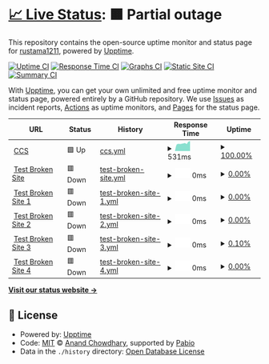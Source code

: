 # [📈 Live Status](https://statuses-ccs.otesuto.com): <!--live status--> **🟧 Partial outage**

This repository contains the open-source uptime monitor and status page for [rustama1211](https://statuses-ccs.otesuto.com), powered by [Upptime](https://github.com/upptime/upptime).

[![Uptime CI](https://github.com/rustama1211/up-ccs/workflows/Uptime%20CI/badge.svg)](https://github.com/rustama1211/up-ccs/actions?query=workflow%3A%22Uptime+CI%22)
[![Response Time CI](https://github.com/rustama1211/up-ccs/workflows/Response%20Time%20CI/badge.svg)](https://github.com/rustama1211/up-ccs/actions?query=workflow%3A%22Response+Time+CI%22)
[![Graphs CI](https://github.com/rustama1211/up-ccs/workflows/Graphs%20CI/badge.svg)](https://github.com/rustama1211/up-ccs/actions?query=workflow%3A%22Graphs+CI%22)
[![Static Site CI](https://github.com/rustama1211/up-ccs/workflows/Static%20Site%20CI/badge.svg)](https://github.com/rustama1211/up-ccs/actions?query=workflow%3A%22Static+Site+CI%22)
[![Summary CI](https://github.com/rustama1211/up-ccs/workflows/Summary%20CI/badge.svg)](https://github.com/rustama1211/up-ccs/actions?query=workflow%3A%22Summary+CI%22)

With [Upptime](https://upptime.js.org), you can get your own unlimited and free uptime monitor and status page, powered entirely by a GitHub repository. We use [Issues](https://github.com/rustama1211/up-ccs/issues) as incident reports, [Actions](https://github.com/rustama1211/up-ccs/actions) as uptime monitors, and [Pages](https://statuses-ccs.otesuto.com) for the status page.

<!--start: status pages-->
<!-- This summary is generated by Upptime (https://github.com/upptime/upptime) -->
<!-- Do not edit this manually, your changes will be overwritten -->
<!-- prettier-ignore -->
| URL | Status | History | Response Time | Uptime |
| --- | ------ | ------- | ------------- | ------ |
| <img alt="" src="https://icons.duckduckgo.com/ip3/ccs.mitsubishimotorsid-mobileapp.com.ico" height="13"> [CCS](https://ccs.mitsubishimotorsid-mobileapp.com/v1/health) | 🟩 Up | [ccs.yml](https://github.com/rustama1211/up-ccs/commits/HEAD/history/ccs.yml) | <details><summary><img alt="Response time graph" src="./graphs/ccs/response-time-week.png" height="20"> 531ms</summary><br><a href="https://statuses-ccs.otesuto.com/history/ccs"><img alt="Response time 531" src="https://img.shields.io/endpoint?url=https%3A%2F%2Fraw.githubusercontent.com%2Frustama1211%2Fup-ccs%2FHEAD%2Fapi%2Fccs%2Fresponse-time.json"></a><br><a href="https://statuses-ccs.otesuto.com/history/ccs"><img alt="24-hour response time 568" src="https://img.shields.io/endpoint?url=https%3A%2F%2Fraw.githubusercontent.com%2Frustama1211%2Fup-ccs%2FHEAD%2Fapi%2Fccs%2Fresponse-time-day.json"></a><br><a href="https://statuses-ccs.otesuto.com/history/ccs"><img alt="7-day response time 531" src="https://img.shields.io/endpoint?url=https%3A%2F%2Fraw.githubusercontent.com%2Frustama1211%2Fup-ccs%2FHEAD%2Fapi%2Fccs%2Fresponse-time-week.json"></a><br><a href="https://statuses-ccs.otesuto.com/history/ccs"><img alt="30-day response time 531" src="https://img.shields.io/endpoint?url=https%3A%2F%2Fraw.githubusercontent.com%2Frustama1211%2Fup-ccs%2FHEAD%2Fapi%2Fccs%2Fresponse-time-month.json"></a><br><a href="https://statuses-ccs.otesuto.com/history/ccs"><img alt="1-year response time 531" src="https://img.shields.io/endpoint?url=https%3A%2F%2Fraw.githubusercontent.com%2Frustama1211%2Fup-ccs%2FHEAD%2Fapi%2Fccs%2Fresponse-time-year.json"></a></details> | <details><summary><a href="https://statuses-ccs.otesuto.com/history/ccs">100.00%</a></summary><a href="https://statuses-ccs.otesuto.com/history/ccs"><img alt="All-time uptime 100.00%" src="https://img.shields.io/endpoint?url=https%3A%2F%2Fraw.githubusercontent.com%2Frustama1211%2Fup-ccs%2FHEAD%2Fapi%2Fccs%2Fuptime.json"></a><br><a href="https://statuses-ccs.otesuto.com/history/ccs"><img alt="24-hour uptime 100.00%" src="https://img.shields.io/endpoint?url=https%3A%2F%2Fraw.githubusercontent.com%2Frustama1211%2Fup-ccs%2FHEAD%2Fapi%2Fccs%2Fuptime-day.json"></a><br><a href="https://statuses-ccs.otesuto.com/history/ccs"><img alt="7-day uptime 100.00%" src="https://img.shields.io/endpoint?url=https%3A%2F%2Fraw.githubusercontent.com%2Frustama1211%2Fup-ccs%2FHEAD%2Fapi%2Fccs%2Fuptime-week.json"></a><br><a href="https://statuses-ccs.otesuto.com/history/ccs"><img alt="30-day uptime 100.00%" src="https://img.shields.io/endpoint?url=https%3A%2F%2Fraw.githubusercontent.com%2Frustama1211%2Fup-ccs%2FHEAD%2Fapi%2Fccs%2Fuptime-month.json"></a><br><a href="https://statuses-ccs.otesuto.com/history/ccs"><img alt="1-year uptime 100.00%" src="https://img.shields.io/endpoint?url=https%3A%2F%2Fraw.githubusercontent.com%2Frustama1211%2Fup-ccs%2FHEAD%2Fapi%2Fccs%2Fuptime-year.json"></a></details>
| <img alt="" src="https://icons.duckduckgo.com/ip3/thissitedoesnotexist.koj.co.ico" height="13"> [Test Broken Site](https://thissitedoesnotexist.koj.co) | 🟥 Down | [test-broken-site.yml](https://github.com/rustama1211/up-ccs/commits/HEAD/history/test-broken-site.yml) | <details><summary><img alt="Response time graph" src="./graphs/test-broken-site/response-time-week.png" height="20"> 0ms</summary><br><a href="https://statuses-ccs.otesuto.com/history/test-broken-site"><img alt="Response time 0" src="https://img.shields.io/endpoint?url=https%3A%2F%2Fraw.githubusercontent.com%2Frustama1211%2Fup-ccs%2FHEAD%2Fapi%2Ftest-broken-site%2Fresponse-time.json"></a><br><a href="https://statuses-ccs.otesuto.com/history/test-broken-site"><img alt="24-hour response time 0" src="https://img.shields.io/endpoint?url=https%3A%2F%2Fraw.githubusercontent.com%2Frustama1211%2Fup-ccs%2FHEAD%2Fapi%2Ftest-broken-site%2Fresponse-time-day.json"></a><br><a href="https://statuses-ccs.otesuto.com/history/test-broken-site"><img alt="7-day response time 0" src="https://img.shields.io/endpoint?url=https%3A%2F%2Fraw.githubusercontent.com%2Frustama1211%2Fup-ccs%2FHEAD%2Fapi%2Ftest-broken-site%2Fresponse-time-week.json"></a><br><a href="https://statuses-ccs.otesuto.com/history/test-broken-site"><img alt="30-day response time 0" src="https://img.shields.io/endpoint?url=https%3A%2F%2Fraw.githubusercontent.com%2Frustama1211%2Fup-ccs%2FHEAD%2Fapi%2Ftest-broken-site%2Fresponse-time-month.json"></a><br><a href="https://statuses-ccs.otesuto.com/history/test-broken-site"><img alt="1-year response time 0" src="https://img.shields.io/endpoint?url=https%3A%2F%2Fraw.githubusercontent.com%2Frustama1211%2Fup-ccs%2FHEAD%2Fapi%2Ftest-broken-site%2Fresponse-time-year.json"></a></details> | <details><summary><a href="https://statuses-ccs.otesuto.com/history/test-broken-site">0.00%</a></summary><a href="https://statuses-ccs.otesuto.com/history/test-broken-site"><img alt="All-time uptime 0.00%" src="https://img.shields.io/endpoint?url=https%3A%2F%2Fraw.githubusercontent.com%2Frustama1211%2Fup-ccs%2FHEAD%2Fapi%2Ftest-broken-site%2Fuptime.json"></a><br><a href="https://statuses-ccs.otesuto.com/history/test-broken-site"><img alt="24-hour uptime 0.00%" src="https://img.shields.io/endpoint?url=https%3A%2F%2Fraw.githubusercontent.com%2Frustama1211%2Fup-ccs%2FHEAD%2Fapi%2Ftest-broken-site%2Fuptime-day.json"></a><br><a href="https://statuses-ccs.otesuto.com/history/test-broken-site"><img alt="7-day uptime 0.00%" src="https://img.shields.io/endpoint?url=https%3A%2F%2Fraw.githubusercontent.com%2Frustama1211%2Fup-ccs%2FHEAD%2Fapi%2Ftest-broken-site%2Fuptime-week.json"></a><br><a href="https://statuses-ccs.otesuto.com/history/test-broken-site"><img alt="30-day uptime 0.00%" src="https://img.shields.io/endpoint?url=https%3A%2F%2Fraw.githubusercontent.com%2Frustama1211%2Fup-ccs%2FHEAD%2Fapi%2Ftest-broken-site%2Fuptime-month.json"></a><br><a href="https://statuses-ccs.otesuto.com/history/test-broken-site"><img alt="1-year uptime 0.00%" src="https://img.shields.io/endpoint?url=https%3A%2F%2Fraw.githubusercontent.com%2Frustama1211%2Fup-ccs%2FHEAD%2Fapi%2Ftest-broken-site%2Fuptime-year.json"></a></details>
| <img alt="" src="https://icons.duckduckgo.com/ip3/thissitedoesnotexistnotonlyoness.koj.co.ico" height="13"> [Test Broken Site 1](https://thissitedoesnotexistnotonlyoness.koj.co) | 🟥 Down | [test-broken-site-1.yml](https://github.com/rustama1211/up-ccs/commits/HEAD/history/test-broken-site-1.yml) | <details><summary><img alt="Response time graph" src="./graphs/test-broken-site-1/response-time-week.png" height="20"> 0ms</summary><br><a href="https://statuses-ccs.otesuto.com/history/test-broken-site-1"><img alt="Response time 0" src="https://img.shields.io/endpoint?url=https%3A%2F%2Fraw.githubusercontent.com%2Frustama1211%2Fup-ccs%2FHEAD%2Fapi%2Ftest-broken-site-1%2Fresponse-time.json"></a><br><a href="https://statuses-ccs.otesuto.com/history/test-broken-site-1"><img alt="24-hour response time 0" src="https://img.shields.io/endpoint?url=https%3A%2F%2Fraw.githubusercontent.com%2Frustama1211%2Fup-ccs%2FHEAD%2Fapi%2Ftest-broken-site-1%2Fresponse-time-day.json"></a><br><a href="https://statuses-ccs.otesuto.com/history/test-broken-site-1"><img alt="7-day response time 0" src="https://img.shields.io/endpoint?url=https%3A%2F%2Fraw.githubusercontent.com%2Frustama1211%2Fup-ccs%2FHEAD%2Fapi%2Ftest-broken-site-1%2Fresponse-time-week.json"></a><br><a href="https://statuses-ccs.otesuto.com/history/test-broken-site-1"><img alt="30-day response time 0" src="https://img.shields.io/endpoint?url=https%3A%2F%2Fraw.githubusercontent.com%2Frustama1211%2Fup-ccs%2FHEAD%2Fapi%2Ftest-broken-site-1%2Fresponse-time-month.json"></a><br><a href="https://statuses-ccs.otesuto.com/history/test-broken-site-1"><img alt="1-year response time 0" src="https://img.shields.io/endpoint?url=https%3A%2F%2Fraw.githubusercontent.com%2Frustama1211%2Fup-ccs%2FHEAD%2Fapi%2Ftest-broken-site-1%2Fresponse-time-year.json"></a></details> | <details><summary><a href="https://statuses-ccs.otesuto.com/history/test-broken-site-1">0.00%</a></summary><a href="https://statuses-ccs.otesuto.com/history/test-broken-site-1"><img alt="All-time uptime 0.00%" src="https://img.shields.io/endpoint?url=https%3A%2F%2Fraw.githubusercontent.com%2Frustama1211%2Fup-ccs%2FHEAD%2Fapi%2Ftest-broken-site-1%2Fuptime.json"></a><br><a href="https://statuses-ccs.otesuto.com/history/test-broken-site-1"><img alt="24-hour uptime 0.00%" src="https://img.shields.io/endpoint?url=https%3A%2F%2Fraw.githubusercontent.com%2Frustama1211%2Fup-ccs%2FHEAD%2Fapi%2Ftest-broken-site-1%2Fuptime-day.json"></a><br><a href="https://statuses-ccs.otesuto.com/history/test-broken-site-1"><img alt="7-day uptime 0.00%" src="https://img.shields.io/endpoint?url=https%3A%2F%2Fraw.githubusercontent.com%2Frustama1211%2Fup-ccs%2FHEAD%2Fapi%2Ftest-broken-site-1%2Fuptime-week.json"></a><br><a href="https://statuses-ccs.otesuto.com/history/test-broken-site-1"><img alt="30-day uptime 0.00%" src="https://img.shields.io/endpoint?url=https%3A%2F%2Fraw.githubusercontent.com%2Frustama1211%2Fup-ccs%2FHEAD%2Fapi%2Ftest-broken-site-1%2Fuptime-month.json"></a><br><a href="https://statuses-ccs.otesuto.com/history/test-broken-site-1"><img alt="1-year uptime 0.00%" src="https://img.shields.io/endpoint?url=https%3A%2F%2Fraw.githubusercontent.com%2Frustama1211%2Fup-ccs%2FHEAD%2Fapi%2Ftest-broken-site-1%2Fuptime-year.json"></a></details>
| <img alt="" src="https://icons.duckduckgo.com/ip3/thissitedoesnotexistnotonlyonesson.koj.co.ico" height="13"> [Test Broken Site 2](https://thissitedoesnotexistnotonlyonesson.koj.co) | 🟥 Down | [test-broken-site-2.yml](https://github.com/rustama1211/up-ccs/commits/HEAD/history/test-broken-site-2.yml) | <details><summary><img alt="Response time graph" src="./graphs/test-broken-site-2/response-time-week.png" height="20"> 0ms</summary><br><a href="https://statuses-ccs.otesuto.com/history/test-broken-site-2"><img alt="Response time 0" src="https://img.shields.io/endpoint?url=https%3A%2F%2Fraw.githubusercontent.com%2Frustama1211%2Fup-ccs%2FHEAD%2Fapi%2Ftest-broken-site-2%2Fresponse-time.json"></a><br><a href="https://statuses-ccs.otesuto.com/history/test-broken-site-2"><img alt="24-hour response time 0" src="https://img.shields.io/endpoint?url=https%3A%2F%2Fraw.githubusercontent.com%2Frustama1211%2Fup-ccs%2FHEAD%2Fapi%2Ftest-broken-site-2%2Fresponse-time-day.json"></a><br><a href="https://statuses-ccs.otesuto.com/history/test-broken-site-2"><img alt="7-day response time 0" src="https://img.shields.io/endpoint?url=https%3A%2F%2Fraw.githubusercontent.com%2Frustama1211%2Fup-ccs%2FHEAD%2Fapi%2Ftest-broken-site-2%2Fresponse-time-week.json"></a><br><a href="https://statuses-ccs.otesuto.com/history/test-broken-site-2"><img alt="30-day response time 0" src="https://img.shields.io/endpoint?url=https%3A%2F%2Fraw.githubusercontent.com%2Frustama1211%2Fup-ccs%2FHEAD%2Fapi%2Ftest-broken-site-2%2Fresponse-time-month.json"></a><br><a href="https://statuses-ccs.otesuto.com/history/test-broken-site-2"><img alt="1-year response time 0" src="https://img.shields.io/endpoint?url=https%3A%2F%2Fraw.githubusercontent.com%2Frustama1211%2Fup-ccs%2FHEAD%2Fapi%2Ftest-broken-site-2%2Fresponse-time-year.json"></a></details> | <details><summary><a href="https://statuses-ccs.otesuto.com/history/test-broken-site-2">0.00%</a></summary><a href="https://statuses-ccs.otesuto.com/history/test-broken-site-2"><img alt="All-time uptime 0.00%" src="https://img.shields.io/endpoint?url=https%3A%2F%2Fraw.githubusercontent.com%2Frustama1211%2Fup-ccs%2FHEAD%2Fapi%2Ftest-broken-site-2%2Fuptime.json"></a><br><a href="https://statuses-ccs.otesuto.com/history/test-broken-site-2"><img alt="24-hour uptime 0.00%" src="https://img.shields.io/endpoint?url=https%3A%2F%2Fraw.githubusercontent.com%2Frustama1211%2Fup-ccs%2FHEAD%2Fapi%2Ftest-broken-site-2%2Fuptime-day.json"></a><br><a href="https://statuses-ccs.otesuto.com/history/test-broken-site-2"><img alt="7-day uptime 0.00%" src="https://img.shields.io/endpoint?url=https%3A%2F%2Fraw.githubusercontent.com%2Frustama1211%2Fup-ccs%2FHEAD%2Fapi%2Ftest-broken-site-2%2Fuptime-week.json"></a><br><a href="https://statuses-ccs.otesuto.com/history/test-broken-site-2"><img alt="30-day uptime 0.00%" src="https://img.shields.io/endpoint?url=https%3A%2F%2Fraw.githubusercontent.com%2Frustama1211%2Fup-ccs%2FHEAD%2Fapi%2Ftest-broken-site-2%2Fuptime-month.json"></a><br><a href="https://statuses-ccs.otesuto.com/history/test-broken-site-2"><img alt="1-year uptime 0.00%" src="https://img.shields.io/endpoint?url=https%3A%2F%2Fraw.githubusercontent.com%2Frustama1211%2Fup-ccs%2FHEAD%2Fapi%2Ftest-broken-site-2%2Fuptime-year.json"></a></details>
| <img alt="" src="https://icons.duckduckgo.com/ip3/thissitedoesnotexistnotonlyonessonenn.koj.co.ico" height="13"> [Test Broken Site 3](https://thissitedoesnotexistnotonlyonessonenn.koj.co) | 🟥 Down | [test-broken-site-3.yml](https://github.com/rustama1211/up-ccs/commits/HEAD/history/test-broken-site-3.yml) | <details><summary><img alt="Response time graph" src="./graphs/test-broken-site-3/response-time-week.png" height="20"> 0ms</summary><br><a href="https://statuses-ccs.otesuto.com/history/test-broken-site-3"><img alt="Response time 0" src="https://img.shields.io/endpoint?url=https%3A%2F%2Fraw.githubusercontent.com%2Frustama1211%2Fup-ccs%2FHEAD%2Fapi%2Ftest-broken-site-3%2Fresponse-time.json"></a><br><a href="https://statuses-ccs.otesuto.com/history/test-broken-site-3"><img alt="24-hour response time 0" src="https://img.shields.io/endpoint?url=https%3A%2F%2Fraw.githubusercontent.com%2Frustama1211%2Fup-ccs%2FHEAD%2Fapi%2Ftest-broken-site-3%2Fresponse-time-day.json"></a><br><a href="https://statuses-ccs.otesuto.com/history/test-broken-site-3"><img alt="7-day response time 0" src="https://img.shields.io/endpoint?url=https%3A%2F%2Fraw.githubusercontent.com%2Frustama1211%2Fup-ccs%2FHEAD%2Fapi%2Ftest-broken-site-3%2Fresponse-time-week.json"></a><br><a href="https://statuses-ccs.otesuto.com/history/test-broken-site-3"><img alt="30-day response time 0" src="https://img.shields.io/endpoint?url=https%3A%2F%2Fraw.githubusercontent.com%2Frustama1211%2Fup-ccs%2FHEAD%2Fapi%2Ftest-broken-site-3%2Fresponse-time-month.json"></a><br><a href="https://statuses-ccs.otesuto.com/history/test-broken-site-3"><img alt="1-year response time 0" src="https://img.shields.io/endpoint?url=https%3A%2F%2Fraw.githubusercontent.com%2Frustama1211%2Fup-ccs%2FHEAD%2Fapi%2Ftest-broken-site-3%2Fresponse-time-year.json"></a></details> | <details><summary><a href="https://statuses-ccs.otesuto.com/history/test-broken-site-3">0.10%</a></summary><a href="https://statuses-ccs.otesuto.com/history/test-broken-site-3"><img alt="All-time uptime 0.10%" src="https://img.shields.io/endpoint?url=https%3A%2F%2Fraw.githubusercontent.com%2Frustama1211%2Fup-ccs%2FHEAD%2Fapi%2Ftest-broken-site-3%2Fuptime.json"></a><br><a href="https://statuses-ccs.otesuto.com/history/test-broken-site-3"><img alt="24-hour uptime 0.10%" src="https://img.shields.io/endpoint?url=https%3A%2F%2Fraw.githubusercontent.com%2Frustama1211%2Fup-ccs%2FHEAD%2Fapi%2Ftest-broken-site-3%2Fuptime-day.json"></a><br><a href="https://statuses-ccs.otesuto.com/history/test-broken-site-3"><img alt="7-day uptime 0.10%" src="https://img.shields.io/endpoint?url=https%3A%2F%2Fraw.githubusercontent.com%2Frustama1211%2Fup-ccs%2FHEAD%2Fapi%2Ftest-broken-site-3%2Fuptime-week.json"></a><br><a href="https://statuses-ccs.otesuto.com/history/test-broken-site-3"><img alt="30-day uptime 0.10%" src="https://img.shields.io/endpoint?url=https%3A%2F%2Fraw.githubusercontent.com%2Frustama1211%2Fup-ccs%2FHEAD%2Fapi%2Ftest-broken-site-3%2Fuptime-month.json"></a><br><a href="https://statuses-ccs.otesuto.com/history/test-broken-site-3"><img alt="1-year uptime 0.10%" src="https://img.shields.io/endpoint?url=https%3A%2F%2Fraw.githubusercontent.com%2Frustama1211%2Fup-ccs%2FHEAD%2Fapi%2Ftest-broken-site-3%2Fuptime-year.json"></a></details>
| <img alt="" src="https://icons.duckduckgo.com/ip3/thissitedoesnotexistnotonlyonessonendddn.koj.co.ico" height="13"> [Test Broken Site 4](https://thissitedoesnotexistnotonlyonessonendddn.koj.co) | 🟥 Down | [test-broken-site-4.yml](https://github.com/rustama1211/up-ccs/commits/HEAD/history/test-broken-site-4.yml) | <details><summary><img alt="Response time graph" src="./graphs/test-broken-site-4/response-time-week.png" height="20"> 0ms</summary><br><a href="https://statuses-ccs.otesuto.com/history/test-broken-site-4"><img alt="Response time 0" src="https://img.shields.io/endpoint?url=https%3A%2F%2Fraw.githubusercontent.com%2Frustama1211%2Fup-ccs%2FHEAD%2Fapi%2Ftest-broken-site-4%2Fresponse-time.json"></a><br><a href="https://statuses-ccs.otesuto.com/history/test-broken-site-4"><img alt="24-hour response time 0" src="https://img.shields.io/endpoint?url=https%3A%2F%2Fraw.githubusercontent.com%2Frustama1211%2Fup-ccs%2FHEAD%2Fapi%2Ftest-broken-site-4%2Fresponse-time-day.json"></a><br><a href="https://statuses-ccs.otesuto.com/history/test-broken-site-4"><img alt="7-day response time 0" src="https://img.shields.io/endpoint?url=https%3A%2F%2Fraw.githubusercontent.com%2Frustama1211%2Fup-ccs%2FHEAD%2Fapi%2Ftest-broken-site-4%2Fresponse-time-week.json"></a><br><a href="https://statuses-ccs.otesuto.com/history/test-broken-site-4"><img alt="30-day response time 0" src="https://img.shields.io/endpoint?url=https%3A%2F%2Fraw.githubusercontent.com%2Frustama1211%2Fup-ccs%2FHEAD%2Fapi%2Ftest-broken-site-4%2Fresponse-time-month.json"></a><br><a href="https://statuses-ccs.otesuto.com/history/test-broken-site-4"><img alt="1-year response time 0" src="https://img.shields.io/endpoint?url=https%3A%2F%2Fraw.githubusercontent.com%2Frustama1211%2Fup-ccs%2FHEAD%2Fapi%2Ftest-broken-site-4%2Fresponse-time-year.json"></a></details> | <details><summary><a href="https://statuses-ccs.otesuto.com/history/test-broken-site-4">0.00%</a></summary><a href="https://statuses-ccs.otesuto.com/history/test-broken-site-4"><img alt="All-time uptime 0.00%" src="https://img.shields.io/endpoint?url=https%3A%2F%2Fraw.githubusercontent.com%2Frustama1211%2Fup-ccs%2FHEAD%2Fapi%2Ftest-broken-site-4%2Fuptime.json"></a><br><a href="https://statuses-ccs.otesuto.com/history/test-broken-site-4"><img alt="24-hour uptime 0.00%" src="https://img.shields.io/endpoint?url=https%3A%2F%2Fraw.githubusercontent.com%2Frustama1211%2Fup-ccs%2FHEAD%2Fapi%2Ftest-broken-site-4%2Fuptime-day.json"></a><br><a href="https://statuses-ccs.otesuto.com/history/test-broken-site-4"><img alt="7-day uptime 0.00%" src="https://img.shields.io/endpoint?url=https%3A%2F%2Fraw.githubusercontent.com%2Frustama1211%2Fup-ccs%2FHEAD%2Fapi%2Ftest-broken-site-4%2Fuptime-week.json"></a><br><a href="https://statuses-ccs.otesuto.com/history/test-broken-site-4"><img alt="30-day uptime 0.00%" src="https://img.shields.io/endpoint?url=https%3A%2F%2Fraw.githubusercontent.com%2Frustama1211%2Fup-ccs%2FHEAD%2Fapi%2Ftest-broken-site-4%2Fuptime-month.json"></a><br><a href="https://statuses-ccs.otesuto.com/history/test-broken-site-4"><img alt="1-year uptime 0.00%" src="https://img.shields.io/endpoint?url=https%3A%2F%2Fraw.githubusercontent.com%2Frustama1211%2Fup-ccs%2FHEAD%2Fapi%2Ftest-broken-site-4%2Fuptime-year.json"></a></details>

<!--end: status pages-->

[**Visit our status website →**](https://statuses-ccs.otesuto.com)

## 📄 License

- Powered by: [Upptime](https://github.com/upptime/upptime)
- Code: [MIT](./LICENSE) © [Anand Chowdhary](https://anandchowdhary.com), supported by [Pabio](https://pabio.com)
- Data in the `./history` directory: [Open Database License](https://opendatacommons.org/licenses/odbl/1-0/)
